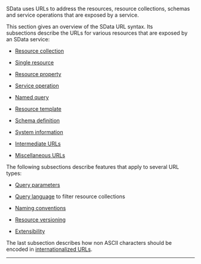 SData uses URLs to address the resources, resource collections, schemas and
service operations that are exposed by a service.

This section gives an overview of the SData URL syntax. Its
subsections&nbsp;describe the URLs for various resources that are exposed by an SData
service:

*   [Resource collection](/daisy/sdata/AnatomyOfAnSDataURL/ResourceCollectionURL.html "2.1  Resource Collection URL")

*   [Single resource](/daisy/sdata/AnatomyOfAnSDataURL/SingleResourceURL.html "2.2  Single Resource URL")

*   [Resource property](/daisy/sdata/AnatomyOfAnSDataURL/187-DSY.html "2.3 Resource Property URL")

*   [Service operation](/daisy/sdata/AnatomyOfAnSDataURL/ServiceOperationURL.html "2.4  Service Operation URL")

*   [Named query](/daisy/sdata/AnatomyOfAnSDataURL/597-DSY.html "2.5 Named Query URL")

*   [Resource template](/daisy/sdata/AnatomyOfAnSDataURL/TemplateResourceURL.html "2.6 Template Resource URL")

*   [Schema definition](/daisy/sdata/AnatomyOfAnSDataURL/ResourceSchemaURL.html "2.7  Resource Schema URL")

*   [System information](/daisy/sdata/AnatomyOfAnSDataURL/SystemURL.html "2.8  System and Registry URL")

*   [Intermediate URLs](/daisy/sdata/AnatomyOfAnSDataURL/211-DSY.html "2.9 Intermediate URLs")

*   [Miscellaneous URLs](/daisy/sdata/AnatomyOfAnSDataURL/604-DSY.html "2.10 Miscellaneous URLs")

The following subsections describe features that apply to several URL types:

*   [Query parameters](/daisy/sdata/AnatomyOfAnSDataURL/QueryParameters.html "2.11  Query Parameters")

*   [Query language](/daisy/sdata/AnatomyOfAnSDataURL/QueryLanguage.html "2.12  Query Language") to filter resource collections

*   [Naming conventions](/daisy/sdata/AnatomyOfAnSDataURL/NamingConventionsForURLs.html "2.13 Naming Conventions for URLs")

*   [Resource versioning](/daisy/sdata/AnatomyOfAnSDataURL/204-DSY.html "2.14 Resource Versioning")

*   [Extensibility](/daisy/sdata/AnatomyOfAnSDataURL/589-DSY.html "2.15 Extensibility")

The last subsection describes how non ASCII characters should be encoded in
[internationalized URLs](/daisy/sdata/AnatomyOfAnSDataURL/600-DSY.html "2.16 Internationalized URLs").

* * *